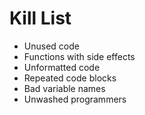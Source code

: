 Kill List
=========
* Unused code
* Functions with side effects
* Unformatted code
* Repeated code blocks
* Bad variable names
* Unwashed programmers

